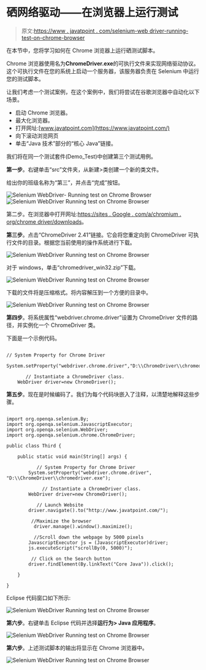 # 硒网络驱动——在浏览器上运行测试

> 原文:[https://www . javatpoint . com/selenium-web driver-running-test-on-chrome-browser](https://www.javatpoint.com/selenium-webdriver-running-test-on-chrome-browser)

在本节中，您将学习如何在 Chrome 浏览器上运行硒测试脚本。

Chrome 浏览器使用名为**ChromeDriver.exe**的可执行文件来实现网络驱动协议。这个可执行文件在您的系统上启动一个服务器，该服务器负责在 Selenium 中运行您的测试脚本。

让我们考虑一个测试案例，在这个案例中，我们将尝试在谷歌浏览器中自动化以下场景。

*   启动 Chrome 浏览器。
*   最大化浏览器。
*   打开网址:[www.javatpoint.com](https://www.javatpoint.com/)
*   向下滚动浏览网页
*   单击“Java 技术”部分的“核心 Java”链接。

我们将在同一个测试套件(Demo_Test)中创建第三个测试用例。

**第一步**。右键单击“src”文件夹，从新建>类创建一个新的类文件。

给出你的班级名称为“第三”，并点击“完成”按钮。

![Selenium WebDriver- Running test on Chrome Browser](../Images/5231d375742c7b7130a977f639692b9c.png)
![Selenium WebDriver Running test on Chrome Browser](../Images/f3bd85e64252ffb509c696de70dec3f2.png)

第二步。在浏览器中打开网址:[https://sites . Google . com/a/chromium . org/chrome driver/downloads](https://sites.google.com/a/chromium.org/chromedriver/downloads)。

**第三步**。点击“ChromeDriver 2.41”链接。它会将您重定向到 ChromeDriver 可执行文件的目录。根据您当前使用的操作系统进行下载。

![Selenium WebDriver Running test on Chrome Browser](../Images/272ff382dd441004db0af9b2852c2b06.png)

对于 windows，单击“chromedriver_win32.zip”下载。

![Selenium WebDriver Running test on Chrome Browser](../Images/8d02ac8da7450dd4270a4ecffbff0176.png)

下载的文件将是压缩格式。将内容解压到一个方便的目录中。

![Selenium WebDriver Running test on Chrome Browser](../Images/7bf2ebedbcbf210c20f9ecc96a28f0f0.png)

**第四步**。将系统属性“webdriver.chrome.driver”设置为 ChromeDriver 文件的路径，并实例化一个 ChromeDriver 类。

下面是一个示例代码。

```

// System Property for Chrome Driver 
	System.setProperty("webdriver.chrome.driver","D:\\ChromeDriver\\chromedriver.exe");

       // Instantiate a ChromeDriver class. 	
	WebDriver driver=new ChromeDriver();

```

**第五步**。现在是时候编码了。我们为每个代码块嵌入了注释，以清楚地解释这些步骤。

```

import org.openqa.selenium.By;
import org.openqa.selenium.JavascriptExecutor;
import org.openqa.selenium.WebDriver;
import org.openqa.selenium.chrome.ChromeDriver;

public class Third {

	public static void main(String[] args) {

		   // System Property for Chrome Driver 
		System.setProperty("webdriver.chrome.driver", "D:\\ChromeDriver\\chromedriver.exe");

	         // Instantiate a ChromeDriver class. 	
		WebDriver driver=new ChromeDriver();

		   // Launch Website
		driver.navigate().to("http://www.javatpoint.com/");

		 //Maximize the browser
	      driver.manage().window().maximize();

		  //Scroll down the webpage by 5000 pixels
		JavascriptExecutor js = (JavascriptExecutor)driver;
		js.executeScript("scrollBy(0, 5000)"); 

		 // Click on the Search button
		driver.findElement(By.linkText("Core Java")).click();	

	}

}

```

Eclipse 代码窗口如下所示:

![Selenium WebDriver Running test on Chrome Browser](../Images/122d25e008a6e00ae8728e6c5edea2ea.png)

**第六步**。右键单击 Eclipse 代码并选择**运行为> Java 应用程序**。

![Selenium WebDriver Running test on Chrome Browser](../Images/e42a650e1a41da82d1de9bd70665e2d8.png)

**第六步**。上述测试脚本的输出将显示在 Chrome 浏览器中。

![Selenium WebDriver Running test on Chrome Browser](../Images/da11b66543fd449b7b40ffe6e7d0594b.png)